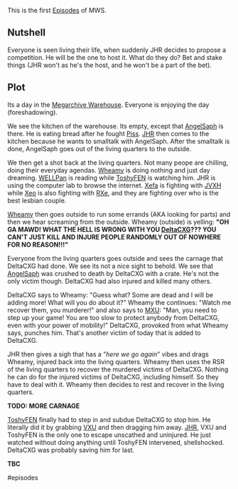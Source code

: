 
This is the first [Episodes](Episodes/Episodes.md) of MWS. 


## Nutshell

Everyone is seen living their life, when suddenly JHR decides to propose a competition. He will be the one to host it. What do they do? Bet and stake things (JHR won't as he's the host, and he won't be a part of the bet).

## Plot
Its a day in the [Megarchive Warehouse](Megarchive%20Warehouse.md). Everyone is enjoying the day (foreshadowing).

We see the kitchen of the warehouse. Its empty, except that [AngelSaph](AngelSaph.md) is there. He is eating bread after he fought [Piss](Piss.md). [JHR](JHR.md) then comes to the kitchen because he wants to smalltalk with AngelSaph. After the smalltalk is done, AngelSaph goes out of the living quarters to the outside.

We then get a shot back at the living quarters. Not many peope are chilling, doing their everyday agendas. [Wheamy](Wheamy.md) is doing nothing and just day dreaming. [WELLPan](WELLPan.md) is reading while [ToshyFEN](ToshyFEN.md) is watching him. JHR is using the computer lab to browse the internet. [Xefa](Xefa.md) is fighting with [JVXH](JVXH.md) while [Xeo](Xeo.md) is also fighting with [RXe](RXe.md), and they are fighting over who is the best lesbian couple.

[Wheamy](Wheamy.md) then goes outside to run some errands (AKA looking for parts) and then we hear screaming from the outside. Wheamy (outside) is yelling: **"OH GA MAWD! WHAT THE HELL IS WRONG WITH YOU [DeltaCXG](VXU.md#DeltaCXG)??? YOU CAN'T JUST KILL AND INJURE PEOPLE RANDOMLY OUT OF NOWHERE FOR NO REASON!!!"** 

Everyone from the living quarters goes outside and sees the carnage that DeltaCXG had done. We see its not a nice sight to behold. We see that [AngelSaph](AngelSaph.md) was crushed to death by DeltaCXG with a crate. He's not the only victim though. DeltaCXG had also injured and killed many others.

DeltaCXG says to Wheamy: "Guess what? Some are dead and I will be adding more! What will you do about it?" Wheamy the continues: "Watch me recover them, you murderer!" and also says to [MXU](VXU.md#MXU): "Man, you need to step up your game! You are too slow to protect anybody from DeltaCXG, even with your power of mobility!" DeltaCXG, provoked from what Wheamy says, punches him. That's another victim of today that is added to DeltaCXG.

JHR then gives a sigh that has a "*here we go again*" vibes and drags Wheamy, injured back into the living quarters. Wheamy then uses the RSR of the living quarters to recover the murdered victims of DeltaCXG. Nothing he can do for the injured victims of DeltaCXG, including himself. So they have to deal with it. Wheamy then decides to rest and recover in the living quarters.


**TODO: MORE CARNAGE**

[ToshyFEN](ToshyFEN.md) finally had to step in and subdue DeltaCXG to stop him. He literally did it by grabbing [VXU](VXU.md) and then dragging him away. [JHR](JHR.md), VXU and ToshyFEN is the only one to escape unscathed and uninjured. He just watched without doing anything until ToshyFEN intervened, shellshocked. DeltaCXG was probably saving him for last. 

**TBC**

#episodes 